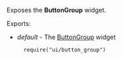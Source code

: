 Exposes the **ButtonGroup** widget.

Exports:

- *default* - The [ButtonGroup](/api-reference/10%20UI%20Widgets/dxButtonGroup '/Documentation/ApiReference/UI_Widgets/dxButtonGroup/') widget

        require("ui/button_group")